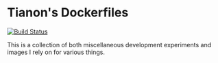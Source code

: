 # Tianon's Dockerfiles

[![Build Status](https://dev.azure.com/tianon/dockerfiles/_apis/build/status/azure.yml?branchName=master)](https://dev.azure.com/tianon/dockerfiles/_build/latest?definitionId=3&branchName=master)

This is a collection of both miscellaneous development experiments and images I rely on for various things.
